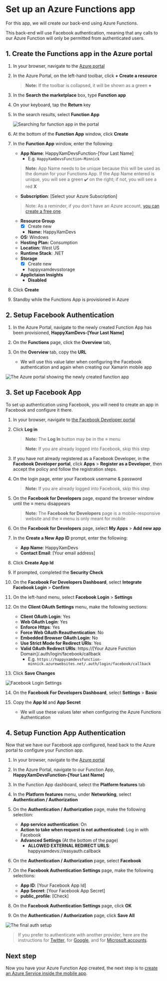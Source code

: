# Set up an Azure Functions app

For this app, we will create our back-end using Azure Functions.

This back-end will use Facebook authentication, meaning that any calls to our Azure Function will only be permitted from authenticated users.

## 1. Create the Functions app in the Azure portal

1. In your browser, navigate to the [Azure portal](https://portal.azure.com/?WT.mc_id=mobileappsoftomorrow-workshop-jabenn)

2. In the Azure Portal, on the left-hand toolbar, click **+ Create a resource**  

    > **Note:** If the toolbar is collapsed, it will be shown as a green **+**

3. In the **Search the marketplace** box, type **Function app**  

4. On your keyboard, tap the **Return** key

5. In the search results, select **Function App**

   ![Searching for function app in the portal](../Images/PortalSearchFuncApp.png)

6. At the bottom of the **Function App** window, click **Create**

7. In the **Function App** window, enter the following:

    - **App Name**: HappyXamDevsFunction-[Your Last Name]
      - E.g. `HappyXamDevsFunction-Minnick`

    > **Note:** App Name needs to be unique because this will be used as the domain for your Functions App. If the App Name entered is unique, you will see a green ✔**️** on the right; if not, you will see a red **X**

    - **Subscription**: [Select your Azure Subscription]

    > Note: As a reminder, if you don't have an Azure account, [you can create a free one](https://azure.microsoft.com/free?WT.mc_id=mobileappsoftomorrow-workshop-jabenn).

    - **Resource Group**
        - [x] Create new
        - **Name:** HappyXamDevs
    - **OS:** Windows
    - **Hosting Plan:** Consumption
    - **Location:** West US
    - **Runtime Stack**: .NET
    - **Storage** 
        - [x] Create new
        - happyxamdevsstorage
    - **Applictaion Insights**
        - **Disabled**

8. Click **Create**

9. Standby while the Functions App is provisioned in Azure

## 2. Setup Facebook Authentication

1. In the Azure Portal, navigate to the newly created Function App has been provisioned, **HappyXamDevs-[Your Last Name]**

2. On the **Functions** page, click the **Overview** tab,

3. On the **Overview** tab, copy the **URL**
    - We will use this value later when configuring the Facebook authentication and again when creating our Xamarin mobile app

![The Azure portal showing the newly created function app](../Images/PortalNewFunction.png)

## 3. Set up Facebook App

To set up authentication using Facebook, you will need to create an app in Facebook and configure it there.

1. In your browser, navigate to [the Facebook Developer portal](https://developers.facebook.com/)

2. Click **Log in**
    > **Note:** The **Log In** button may be in the **≡** menu

    > **Note:** If you are already logged into Facebook, skip this step

3. If you have not already registered as a Facebook Developer, in the **Facebook Developer portal**, click **Apps** > **Register as a Developer**, then accept the policy and follow the registration steps.

4. On the login page, enter your Facebook username & password

    > **Note:** If you are already logged into Facebook, skip this step

5. On the **Facebook for Developers** page, expand the browser window until the **≡** menu disappears
    > **Note:** The **Facebook for Developers** page is a mobile-responsive website and the **≡** menu is only meant for mobile

6. On the **Facebook for Developers** page, select **My Apps** > **Add new app**

7. In the **Create a New App ID** prompt, enter the following: 
    - **App Name**: HappyXamDevs
    - **Contact Email**: [Your email address]

8. Click **Create App Id**

9. If prompted, completed the **Security Check**

10. On the **Facebook For Developers Dashboard**, select **Integrate Facebook Login** > **Confirm**

11. On the left-hand menu, select **Facebook Login** > **Settings**

12. On the **Client OAuth Settings** menu, make the following sections:

    - **Client OAuth Login**: Yes
    - **Web OAuth Login**: Yes
    - **Enforce Https**: Yes
    - **Force Web OAuth Reauthentication**: No
    - **Embedded Browser OAuth Login**: No
    - **Use Strict Mode for Redirect URIs**: Yes
    - **Valid OAuth Redirect URIs**: https://[Your Azure Function Domain]/.auth/login/facebook/callback
        - E.g. `https://happyxamdevsfunction-minnick.azurewebsites.net/.auth/login/facebook/callback`

13. Click **Save Changes**

![Facebook Login Settings](../Images/FacebookLoginSettings.png)

14. On the **Facebook For Developers Dashboard**, select **Settings** > **Basic**

15. Copy the **App Id** and **App Secret**
    - We will use these values later when configuring the Azure Functions Authentication

## 4. Setup Function App Authentication

Now that we have our Facebook app configured, head back to the Azure portal to configure your Function app.

1. In your browser, navigate to the [Azure portal](https://portal.azure.com/?WT.mc_id=mobileappsoftomorrow-workshop-jabenn)

2. In the Azure Portal, navigate to our Function App, **HappyXamDevsFunction-[Your Last Name]**

3. In the Function App dashboard, select the **Platform features** tab

4. In the **Platform features** menu, under **Networking**, select **Authentication / Authorization**

5. On the **Authentication / Authorization** page, make the following selection:
    - **App service authentication**: On
    - **Action to take when request is not authenticated**: Log in with Facebook
    - **Advanced Settings** (At the bottom of the page)
      - **ALLOWED EXTERNAL REDIRECT URLS**: happyxamdevs://easyauth.callback

6. On the **Authentication / Authorization** page, select **Facebook**

7. On the **Facebook Authentication Settings** page, make the following selections:
    - **App ID**: [Your Facebook App Id]
    - **App Secret**: [Your Facebook App Secret]
    - **public_profile**: [Check]

8. On the **Facebook Authentication Settings** page, click **OK**

9. On the **Authentication / Authorization** page, click **Save All**

![The final auth setup](../Images/PortalFinalAuthSetup.png)

> If you prefer to authenticate with another provider, here are the instructions for [Twitter](https://docs.microsoft.com/azure/app-service/app-service-mobile-how-to-configure-twitter-authentication/?WT.mc_id=mobileappsoftomorrow-workshop-jabenn), for [Google](https://docs.microsoft.com/azure/app-service/app-service-mobile-how-to-configure-google-authentication/?WT.mc_id=mobileappsoftomorrow-workshop-jabenn), and for [Microsoft accounts](https://docs.microsoft.com/azure/app-service/app-service-mobile-how-to-configure-microsoft-authentication/?WT.mc_id=mobileappsoftomorrow-workshop-jabenn).

## Next step

Now you have your Azure Function App created, the next step is to [create an Azure Service inside the mobile app](./3-CreateAnAzureServiceInTheMobileApp.md).